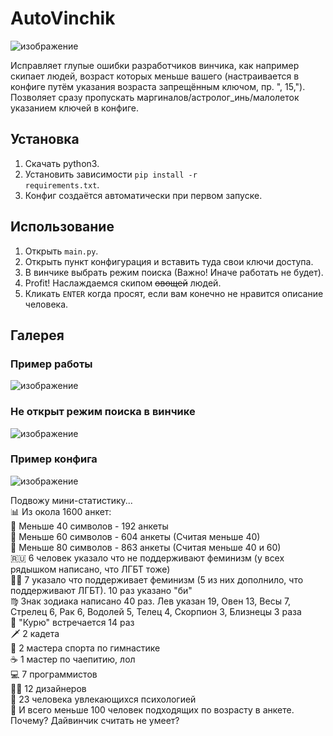 # AutoVinchik

![изображение](https://user-images.githubusercontent.com/59798021/137908712-f20f8aa3-a591-4268-8ea5-c11257bda587.png)

Исправляет глупые ошибки разработчиков винчика, как например скипает людей, возраст которых меньше вашего (настраивается в конфиге путём указания возраста запрещённым ключом, пр. ", 15,"). Позволяет сразу пропускать маргиналов/астролог_инь/малолеток указанием ключей в конфиге.

<h2>Установка</h2>

1. Скачать python3.
2. Установить зависимости <code>pip install -r requirements.txt</code>.
3. Конфиг создаётся автоматически при первом запуске.

<h2>Использование</h2>

1. Открыть <code>main.py</code>.
2. Открыть пункт конфигурация и вставить туда свои ключи доступа.
3. В винчике выбрать режим поиска (Важно! Иначе работать не будет).
4. Profit! Наслаждаемся скипом <strike>овощей</strike> людей.
5. Кликать <code>ENTER</code> когда просят, если вам конечно не нравится описание человека.

<h2>Галерея</h2>

<h3>Пример работы</h3>

![изображение](https://user-images.githubusercontent.com/59798021/137908278-fde4eba0-396a-44e4-b0e9-53a877062b18.png)

<h3>Не открыт режим поиска в винчике</h3>

![изображение](https://user-images.githubusercontent.com/59798021/137907853-4359fde8-fec1-4bb1-bd41-51e870a607df.png)

<h3>Пример конфига</h3>

![изображение](https://user-images.githubusercontent.com/59798021/137908426-5607e97e-8943-422a-9159-5509d4416647.png)

Подвожу мини-статистику...<br>
📊 Из окола 1600 анкет: <br>
🚤 Меньше 40 символов - 192 анкеты<br>
🚙 Меньше 60 символов - 604 анкеты (Считая меньше 40)<br>
🚂 Меньше 80 символов - 863 анкеты (Считая меньше 40 и 60)<br>
🇷🇺 6 человек указало что не поддерживают феминизм (у всех рядышком написано, что ЛГБТ тоже)<br>
🏳️‍🌈 7 указало что поддерживает феминизм (5 из них дополнило, что поддерживают ЛГБТ). 10 раз указано "би"<br>
♍️ Знак зодиака написано 40 раз. Лев указан 19, Овен 13, Весы 7, Стрелец 6, Рак 6, Водолей 5, Телец 4, Скорпион 3, Близнецы 3 раза<br>
🚬 "Курю" встречается 14 раз<br>
🗡 2 кадета<br>
🤸 2 мастера спорта по гимнастике<br>
☕️ 1 мастер по чаепитию, лол<br>
💻 7 программистов<br>
👨‍🎨 12 дизайнеров<br>
🧠 23 человека увлекающихся психологией<br>
📅 И всего меньше 100 человек подходящих по возрасту в анкете. Почему? Дайвинчик считать не умеет?<br>


